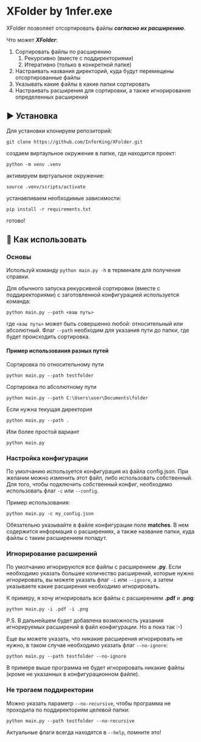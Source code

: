 # XFolder by 1nfer.exe

XFolder позволяет отсортировать файлы ***согласно их расширению***. 

Что может ***XFolder***:
1. Сортировать файлы по расширению
	1. Рекурсивно (вместе с поддиректориями)
	2. Итеративно (только в конкретной папке)
2. Настраивать названия директорий, куда будут перемещены отсортированные файлы
3. Указывать какие файлы в какие папки сортировать
4. Настраивать расширения для сортировки, а также игнорирование определенных расширений

## ▶ Установка
Для установки клонируем репозиторий:
```
git clone https://github.com/InferKing/XFolder.git
```
создаем виртаульное окружение в папке, где находится проект:
```
python -m venv .venv
```
активируем виртуальное окружение:
```
source .venv/scripts/activate
```
устанавливаем необходимые зависимости:
```
pip install -r requirements.txt
```
готово!
## 🔸 Как использовать
### Основы
Используй команду <code>python main.py -h</code> в терминале для получения справки.

Для обычного запуска рекурсивной сортировки (вместе с поддиректориями) с заготовленной конфигурацией используется команда:
```
python main.py --path <ваш путь>
```
где <code><ваш путь></code> может быть совершенно любой: относительный или абсолютный.
Флаг <code>--path</code> необходим для указания пути до папки, где будет происходить сортировка. 

#### Пример использования разных путей

Сортировка по относительному пути
```
python main.py --path testfolder
```
Сортировка по абсолютному пути
```
python main.py --path C:\Users\user\Documents\folder
```
Если нужна текущая директория
```
python main.py --path .
```
Или более простой вариант
```
python main.py
```
### Настройка конфигурации

По умолчанию используется конфигурация из файла config.json. При желании можно изменить этот файл, либо использовать собственный. Для того, чтобы подключить собственный конфиг, необходимо использовать флаг <code>-c</code> или <code>--config</code>. 

Пример использования:
```
python main.py -c my_config.json
```
Обязательно указывайте в файле конфигурации поле **matches**. В нем содержится информация о расширениях, а также название папки, куда файлы с таким расширением попадут.
### Игнорирование расширений
По умолчанию игнорируются все файлы с расширением **.py**. Если необходимо указать большее количество расширений, которые нужно игнорировать, вы можете указать флаг <code>-i</code> или <code>--ignore</code>,  а затем указываете какие расширения необходимо игнорировать. 

К примеру, я хочу игнорировать все файлы с расширением **.pdf** и **.png**:
```
python main.py -i .pdf -i .png
```
P.S. В дальнейшем будет добавлена возможность указания игнорируемых расширений в файл конфигурации. Но а пока так :-)

Еще вы можете указать, что никакие расширения игнорировать не нужно, в таком случае необходимо указать флаг <code>--no-ignore</code>:
```
python main.py --path testfolder --no-ignore
```
В примере выше программа не будет игнорировать никакие файлы (кроме не указанных в конфигурационном файле). 
### Не трогаем поддиректории
Можно указать параметр <code>--no-recursive</code>, чтобы программа не проходила по поддиректориям целевой папки:
```
python main.py --path testfolder --no-recursive
```
Актуальные флаги всегда находятся в <code>--help</code>, помните это!
